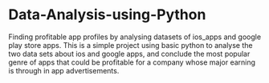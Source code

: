 # Data-Analysis-using-Python
Finding profitable app profiles by analysing datasets of ios_apps and google play store apps.
This is a simple project using basic python to analyse the two data sets about ios and google apps, and conclude the most popular genre of apps that could be profitable for a company whose major earning is through in app advertisements.
